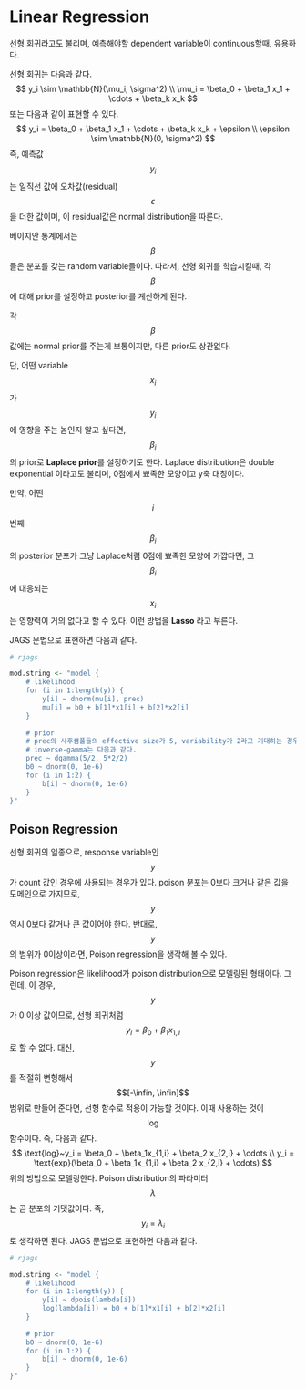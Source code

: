 # Linear Regression



선형 회귀라고도 불리며, 예측해야할 dependent variable이 continuous할때, 유용하다.

선형 회귀는 다음과 같다.
$$
y_i \sim \mathbb{N}(\mu_i, \sigma^2) \\
\mu_i = \beta_0 + \beta_1 x_1 + \cdots + \beta_k x_k
$$
또는 다음과 같이 표현할 수 있다.
$$
y_i = \beta_0 + \beta_1 x_1 + \cdots + \beta_k x_k + \epsilon \\
\epsilon \sim \mathbb{N}(0, \sigma^2)
$$
즉, 예측값 $$y_i$$는 일직선 값에 오차값(residual) $$\epsilon$$을 더한 값이며, 이 residual값은 normal distribution을 따른다.

베이지안 통계에서는 $$\beta$$들은 분포를 갖는 random variable들이다. 따라서, 선형 회귀를 학습시킬때, 각 $$\beta$$에 대해 prior를 설정하고 posterior를 계산하게 된다.

각 $$\beta$$값에는 normal prior를 주는게 보통이지만, 다른 prior도 상관없다.

단, 어떤 variable $$x_i$$가 $$y_i$$에 영향을 주는 놈인지 알고 싶다면, $$\beta_i$$의 prior로 **Laplace prior**를 설정하기도 한다. Laplace distribution은 double exponential 이라고도 불리며, 0점에서 뾰족한 모양이고 y축 대칭이다.

만약, 어떤 $$i$$번째 $$\beta_i$$의 posterior 분포가 그냥 Laplace처럼 0점에 뾰족한 모양에 가깝다면, 그 $$\beta_i$$에 대응되는 $$x_i$$는 영향력이 거의 없다고 할 수 있다. 이런 방법을 **Lasso** 라고 부른다.

JAGS 문법으로 표현하면 다음과 같다.

```R
# rjags

mod.string <- "model {
    # likelihood
    for (i in 1:length(y)) {
        y[i] ~ dnorm(mu[i], prec)
        mu[i] = b0 + b[1]*x1[i] + b[2]*x2[i]
    }
    
    # prior
    # prec의 사후샘플들의 effective size가 5, variability가 2라고 기대하는 경우의
    # inverse-gamma는 다음과 같다.
    prec ~ dgamma(5/2, 5*2/2)
    b0 ~ dnorm(0, 1e-6)
    for (i in 1:2) {
        b[i] ~ dnorm(0, 1e-6)
    }
}"
```





## Poison Regression

선형 회귀의 일종으로, response variable인 $$y$$가 count 값인 경우에 사용되는 경우가 있다. poison 분포는 0보다 크거나 같은 값을 도메인으로 가지므로, $$y$$역시 0보다 같거나 큰 값이어야 한다. 반대로, $$y$$의 범위가 0이상이라면, Poison regression을 생각해 볼 수 있다.

Poison regression은 likelihood가 poison distribution으로 모델링된 형태이다. 그런데, 이 경우, $$y$$가 0 이상 값이므로, 선형 회귀처럼 $$y_i = \beta_0 + \beta_1 x_{1,i}$$로 할 수 없다. 대신, $$y$$를 적절히 변형해서 $$[-\infin, \infin]$$범위로 만들어 준다면, 선형 함수로 적용이 가능할 것이다. 이때 사용하는 것이 $$\text{log}$$함수이다. 즉, 다음과 같다.
$$
\text{log}~y_i = \beta_0 + \beta_1x_{1,i} + \beta_2 x_{2,i} + \cdots \\
y_i = \text{exp}(\beta_0 + \beta_1x_{1,i} + \beta_2 x_{2,i} + \cdots)
$$
위의 방법으로 모델링한다. Poison distribution의 파라미터 $$\lambda$$는 곧 분포의 기댓값이다. 즉, $$y_i = \lambda_i$$로 생각하면 된다.  JAGS 문법으로 표현하면 다음과 같다.

```R
# rjags

mod.string <- "model {
    # likelihood
    for (i in 1:length(y)) {
        y[i] ~ dpois(lambda[i])
        log(lambda[i]) = b0 + b[1]*x1[i] + b[2]*x2[i]
    }
    
    # prior
    b0 ~ dnorm(0, 1e-6)
    for (i in 1:2) {
        b[i] ~ dnorm(0, 1e-6)
    }
}"
```



